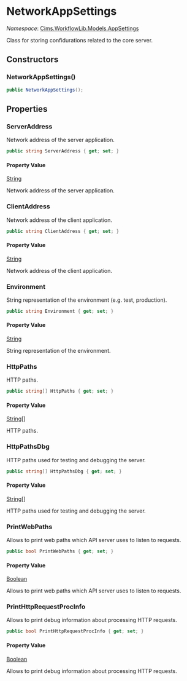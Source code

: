 # NetworkAppSettings

*Namespace*: [Cims.WorkflowLib.Models.AppSettings](Cims.WorkflowLib.Models.AppSettings.md)

Class for storing confidurations related to the core server.

## Constructors

### NetworkAppSettings()

```C#
public NetworkAppSettings();
```

## Properties

### ServerAddress

Network address of the server application.

```C#
public string ServerAddress { get; set; }
```

#### Property Value

[String](https://learn.microsoft.com/en-us/dotnet/api/system.string)

Network address of the server application.

### ClientAddress

Network address of the client application.

```C#
public string ClientAddress { get; set; }
```

#### Property Value

[String](https://learn.microsoft.com/en-us/dotnet/api/system.string)

Network address of the client application.

### Environment

String representation of the environment (e.g. test, production).

```C#
public string Environment { get; set; }
```

#### Property Value

[String](https://learn.microsoft.com/en-us/dotnet/api/system.string)

String representation of the environment.

### HttpPaths

HTTP paths.

```C#
public string[] HttpPaths { get; set; }
```

#### Property Value

[String](https://learn.microsoft.com/en-us/dotnet/api/system.string)[]

HTTP paths.

### HttpPathsDbg

HTTP paths used for testing and debugging the server.

```C#
public string[] HttpPathsDbg { get; set; }
```

#### Property Value

[String](https://learn.microsoft.com/en-us/dotnet/api/system.string)[]

HTTP paths used for testing and debugging the server.

### PrintWebPaths

Allows to print web paths which API server uses to listen to requests.

```C#
public bool PrintWebPaths { get; set; }
```

#### Property Value

[Boolean](https://learn.microsoft.com/en-us/dotnet/api/system.boolean)

Allows to print web paths which API server uses to listen to requests.

### PrintHttpRequestProcInfo

Allows to print debug information about processing HTTP requests.

```C#
public bool PrintHttpRequestProcInfo { get; set; }
```

#### Property Value

[Boolean](https://learn.microsoft.com/en-us/dotnet/api/system.boolean)

Allows to print debug information about processing HTTP requests.

